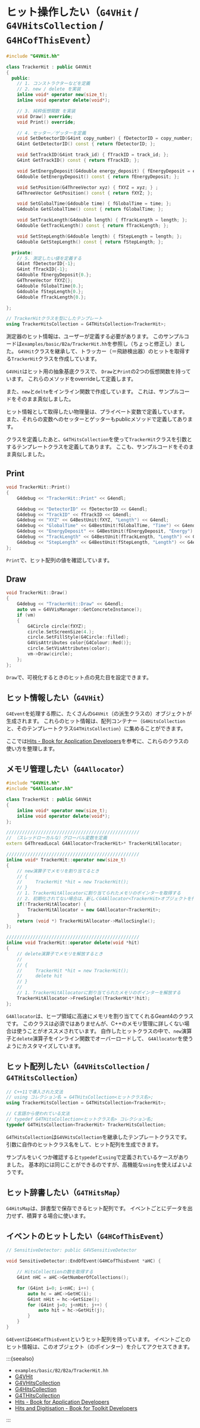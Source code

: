 # ヒット操作したい（``G4VHit`` / ``G4VHitsCollection`` / ``G4HCofThisEvent``）

```cpp
#include "G4VHit.hh"

class TrackerHit : public G4VHit
{
  public:
    // 1. コンストラクターなどを定義
    // 2. new / delete を実装
    inline void* operator new(size_t);
    inline void operator delete(void*);

    // 3. 純粋仮想関数 を実装
    void Draw() override;
    void Print() override;

    // 4. セッター／ゲッターを定義
    void SetDetectorID(G4int copy_number) { fDetectorID = copy_number; };
    G4int GetDetectorID() const { return fDetectorID; };

    void SetTrackID(G4int track_id) { fTrackID = track_id; };
    G4int GetTrackID() const { return fTrackID; };

    void SetEnergyDeposit(G4double energy_deposit) { fEnergyDeposit = energy_deposit; };
    G4double GetEnergyDeposit() const { return fEnergyDeposit; };

    void SetPosition(G4ThreeVector xyz) { fXYZ = xyz; } ;
    G4ThreeVector GetPosition() const { return fXYZ; };

    void SetGlobalTime(G4double time) { fGlobalTime = time; };
    G4double GetGlobalTime() const { return fGlobalTime; };

    void SetTrackLength(G4double length) { fTrackLength = length; };
    G4double GetTrackLength() const { return fTrackLength; };

    void SetStepLength(G4double length) { fStepLength = length; };
    G4double GetStepLength() const { return fStepLength; };

  private:
    // 5. 測定したい値を定義する
    G4int fDetectorID{-1};
    G4int fTrackID{-1};
    G4double fEnergyDeposit{0.};
    G4ThreeVector fXYZ{};
    G4double fGlobalTime{0.};
    G4double fStepLength{0.};
    G4double fTrackLength{0.};

};

// TrackerHitクラスを型にしたテンプレート
using TrackerHitsCollection = G4THitsCollection<TrackerHit>;
```

測定器のヒット情報は、ユーザーが定義する必要があります。
このサンプルコードは``examples/basic/B2a/TrackerHit.hh``を参照し（ちょっと修正し）ました。
``G4VHit``クラスを継承して、トラッカー（＝飛跡検出器）のヒットを取得する``TrackerHit``クラスを作成しています。

``G4VHit``はヒット用の抽象基底クラスで、
``Draw``と``Print``の2つの仮想関数を持っています。
これらのメソッドをoverrideして定義します。

また、``new``と``delte``をインライン関数で作成しています。
これは、サンプルコードをそのまま真似しました。

ヒット情報として取得したい物理量は、プライベート変数で定義しています。
また、それらの変数へのセッターとゲッターもpublicメソッドで定義してあります。

クラスを定義したあと、``G4THitsCollection``を使って``TrackerHit``クラスを引数とするテンプレートクラスを定義してあります。
ここも、サンプルコードをそのまま真似しました。

## Print

```cpp
void TrackerHit::Print()
{
    G4debug << "TrackerHit::Print" << G4endl;

    G4debug << "DetectorID" << fDetectorID << G4endl;
    G4debug << "TrackID" << fTrackID << G4endl;
    G4debug << "XYZ" << G4BestUnit(fXYZ, "Length") << G4endl;
    G4debug << "GlobalTime" << G4BestUnit(fGlobalTime, "Time") << G4endl;
    G4debug << "EnergyDeposit" << G4BestUnit(fEnergyDeposit, "Energy") << G4endl;
    G4debug << "TrackLength" << G4BestUnit(fTrackLength, "Length") << G4endl;
    G4debug << "StepLength" << G4BestUnit(fStepLength, "Length") << G4endl;
};
```

``Print``で、ヒット配列の値を確認しています。

## Draw

```cpp
void TrackerHit::Draw()
{
    G4debug << "TrackerHit::Draw" << G4endl;
    auto vm = G4VVisManager::GetConcreteInstance();
    if (vm)
    {
        G4Circle circle(fXYZ);
        circle.SetScreenSize(4.);
        circle.SetFillStyle(G4Circle::filled);
        G4VisAttributes color{G4Colour::Red()};
        circle.SetVisAttributes(color);
        vm->Draw(circle);
    };
};
```

``Draw``で、可視化するときのヒット点の見た目を設定できます。

## ヒット情報したい（``G4VHit``）

``G4Event``を処理する際に、たくさんの``G4VHit``（の派生クラスの）オブジェクトが生成されます。
これらのヒット情報は、配列コンテナー（``G4HitsCollection``と、そのテンプレートクラス``G4THitsCollection``）に集めることができます。

ここでは[Hits - Book for Application Developers](https://geant4-userdoc.web.cern.ch/UsersGuides/ForApplicationDeveloper/html/Detector/hit.html)を参考に、これらのクラスの使い方を整理します。

## メモリ管理したい（``G4Allocator``）

```cpp
#include "G4VHit.hh"
#include "G4Allocator.hh"

class TrackerHit : public G4VHit
{
    inline void* operator new(size_t);
    inline void operator delete(void*);
};

//////////////////////////////////////////////////
// （スレッドローカルな）グローバル変数を定義
extern G4ThreadLocal G4Allocator<TrackerHit>* TrackerHitAllocator;

//////////////////////////////////////////////////
inline void* TrackerHit::operator new(size_t)
{
    // new演算子でメモリを割り当てるとき
    // {
    //     TrackerHit *hit = new TrackerHit();
    // }
    // 1. TrackerHitAllocatorに割り当てられたメモリのポインターを取得する
    // 2. 初期化されてない場合は、新しくG4Allocator<TrackerHit>オブジェクトを作成
    if(!TrackerHitAllocator) {
        TrackerHitAllocator = new G4Allocator<TrackerHit>;
    }
    return (void *) TrackerHitAllocator->MallocSingle();
};

//////////////////////////////////////////////////
inline void TrackerHit::operator delete(void *hit)
{
    // delete演算子でメモリを解放するとき
    //
    // {
    //     TrackerHit *hit = new TrackerHit();
    //     delete hit
    // }
    //
    // 1. TrackerHitAllocatorに割り当てられたメモリのポインターを解放する
    TrackerHitAllocator->FreeSingle((TrackerHit*)hit);
};
```

``G4Allocator``は、ヒープ領域に高速にメモリを割り当ててくれるGeant4のクラスです。
このクラスは必須ではありませんが、C++のメモリ管理に詳しくない場合は使うことがオススメされています。
自作したヒットクラスの中で、``new``演算子と``delete``演算子をインライン関数でオーバーロードして、
``G4Allocator``を使うようにカスタマイズしています。

## ヒット配列したい（``G4VHitsCollection`` / ``G4THitsCollection``）

```cpp
// C++11で導入された文法
// using コレクション名 = G4THitsCollection<ヒットクラス名>;
using TrackerHitsCollection = G4THitsCollection<TrackerHit>;

// C言語から使われている文法
// typedef G4THitsCollection<ヒットクラス名> コレクション名;
typedef G4THitsCollection<TrackerHit> TrackerHitsCollection;
```

``G4THitsCollection``は``G4VHitsCollection``を継承したテンプレートクラスです。
引数に自作のヒットクラス名をして、ヒット配列を生成できます。

サンプルをいくつか確認すると``typedef``と``using``で定義されているケースがありました。
基本的には同じことができるのですが、高機能な``using``を使えばよいようです。

## ヒット辞書したい（``G4THitsMap``）

``G4HitsMap``は、辞書型で保存できるヒット配列です。
イベントごとにデータを出力せず、積算する場合に使います。

## イベントのヒットしたい（``G4HCofThisEvent``）

```cpp
// SensitiveDetector: public G4VSensitiveDetector

void SensitiveDetector::EndOfEvent(G4HCofThisEvent *aHC) {

    // HitsCollectionの数を取得する
    G4int nHC = aHC->GetNumberOfCollections();

    for (G4int i=0; i<nHC; i++) {
        auto hc = aHC->GetHC(i);
        G4int nHit = hc->GetSize();
        for (G4int j=0; j<nHit; j++) {
            auto hit = hc->GetHit(j);
        }
    }
}
```

``G4Event``は``G4HCofThisEvent``というヒット配列を持っています。
イベントごとのヒット情報は、このオブジェクト（のポインター）を介してアクセスてきます。

:::{seealso}

- ``examples/basic/B2/B2a/TrackerHit.hh``
- [G4VHit](https://geant4.kek.jp/Reference/11.2.0/classG4VHit.html)
- [G4VHitsCollection](https://geant4.kek.jp/Reference/11.2.0/classG4VHitsCollection.html)
- [G4HitsCollection](https://geant4.kek.jp/Reference/11.2.0/classG4HitsCollection.html)
- [G4THitsCollection](https://geant4.kek.jp/Reference/11.2.0/classG4THitsCollection.html)
- [Hits - Book for Application Developers](https://geant4-userdoc.web.cern.ch/UsersGuides/ForApplicationDeveloper/html/Detector/hit.html)
- [Hits and Digitisation - Book for Toolkit Developers](https://geant4-userdoc.web.cern.ch/UsersGuides/ForToolkitDeveloper/html/OOAnalysisDesign/Hit/hit.html)

:::

